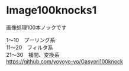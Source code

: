 # Image100knocks1
画像処理100本ノックです<br>

1〜10　プーリング系<br>
11〜20　フィルタ系<br>
21〜30　補間、変換系<br>
https://github.com/yoyoyo-yo/Gasyori100knock<br>
